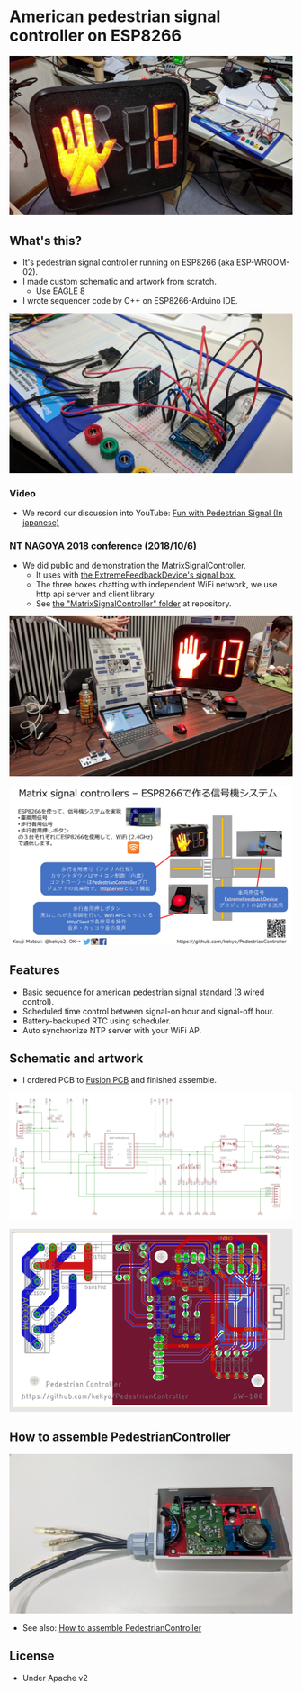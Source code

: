 # American pedestrian signal controller on ESP8266

![Prototyping](images/Prototyping1.jpg)

## What's this?

* It's pedestrian signal controller running on ESP8266 (aka ESP-WROOM-02).
* I made custom schematic and artwork from scratch.
  * Use EAGLE 8
* I wrote sequencer code by C++ on ESP8266-Arduino IDE.

![Prototyping](images/Prototyping2.jpg)

### Video

* We record our discussion into YouTube: [Fun with Pedestrian Signal (In japanese)](https://youtu.be/vJiQ18ymqcs)

### NT NAGOYA 2018 conference (2018/10/6)

* We did public and demonstration the MatrixSignalController.
  * It uses with [the ExtremeFeedbackDevice's signal box.](https://github.com/kekyo/ExtremeFeedbackDevice)
  * The three boxes chatting with independent WiFi network, we use http api server and client library.
  * See [the "MatrixSignalController" folder](https://github.com/kekyo/PedestrianController/tree/master/MatrixSignalController) at repository.

![NT NAGOYA 2018](images/nt_nagoya_2018.jpg)

![NT NAGOYA 2018 marquee (Japanese)](images/nt_nagoya_2018_marquee.png)

## Features

* Basic sequence for american pedestrian signal standard (3 wired control).
* Scheduled time control between signal-on hour and signal-off hour.
* Battery-backuped RTC using scheduler.
* Auto synchronize NTP server with your WiFi AP.

## Schematic and artwork

* I ordered PCB to [Fusion PCB](https://www.seeedstudio.com/fusion_pcb.html) and finished assemble.

![Schematic](images/Schematic.png)

![Artwork](images/Artwork.png)

## How to assemble PedestrianController

![Finished](images/Finished.jpg)

* See also: [How to assemble PedestrianController](HowToAssemble.md)

## License

* Under Apache v2
